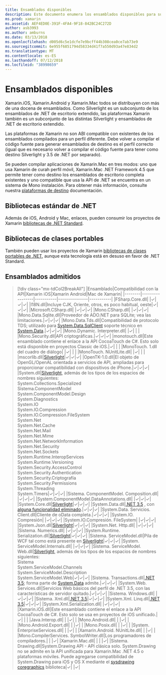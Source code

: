 ```yaml
---
title: Ensamblados disponibles
description: Este documento enumera los ensamblados disponibles para su uso en Xamarin.iOS, Xamarin.Android y Xamarin.Mac. También incluye vínculos a documentación sobre bibliotecas de .NET Standard y bibliotecas de clases portables.
ms.prod: xamarin
ms.assetid: AEF4ED0E-391F-4FA4-9F18-842BC24C272D
author: asb3993
ms.author: amburns
ms.date: 03/13/2018
ms.openlocfilehash: d005d6c5e1dcfe7e9bcff44b308cea0ce7ab73e9
ms.sourcegitcommit: 6e955f6851794d58334d41f7a550d93a47e834d2
ms.translationtype: MT
ms.contentlocale: es-ES
ms.lasthandoff: 07/12/2018
ms.locfileid: "38998659"
---
```

# <a name="available-assemblies"></a>Ensamblados disponibles

Xamarin.iOS, Xamarin.Android y Xamarin.Mac todos se distribuyen con más de una docena de ensamblados. Como Silverlight es un subconjunto de los ensamblados de .NET de escritorio extendido, las plataformas Xamarin también es un subconjunto de las distintas Silverlight y ensamblados de .NET de escritorio extendido.

Las plataformas de Xamarin no son ABI compatible con existentes de los ensamblados compilados para un perfil diferente. Debe volver a compilar el código fuente para generar ensamblados de destino es el perfil correcto (igual que es necesario volver a compilar el código fuente para tener como destino Silverlight y 3.5 de .NET por separado).

Se pueden compilar aplicaciones de Xamarin.Mac en tres modos: uno que usa Xamarin de curah perfil móvil, Xamarin.Mac .NET Framework 4.5 que permite tener como destino los ensamblados de escritorio completa existentes y uno compatible que usa la API de .NET se encuentra en un sistema de Mono instalación. Para obtener más información, consulte nuestra [plataformas de destino](~/mac/platform/target-framework.md) documentación.


## <a name="net-standard-libraries"></a>Bibliotecas estándar de .NET

Además de iOS, Android y Mac, enlaces, pueden consumir los proyectos de Xamarin [bibliotecas de .NET Standard](~/cross-platform/app-fundamentals/net-standard.md).

## <a name="portable-class-libraries"></a>Bibliotecas de clases portables
 
También pueden usar los proyectos de Xamarin [bibliotecas de clases portables de .NET](~/cross-platform/app-fundamentals/pcl.md), aunque esta tecnología está en desuso en favor de .NET Standard.

## <a name="supported-assemblies"></a>Ensamblados admitidos

> [!div class="mx-tdCol2BreakAll"]
> |Ensamblado|Compatibilidad con la API|Xamarin iOS|Xamarin Android|Mac de Xamarin|
> |--------|-----------------|-----------|---------------|-----------|
> |FSharp.Core.dll| |✓|✓|✓|
> |l18N.dll|Incluye CJK, Oriente, otros, es poco habitual, oeste|✓|✓|✓|
> |Microsoft.CSharp.dll| |✓|✓|✓|
> |Mono.CSharp.dll| |✓|✓|✓|
> |Mono.Data.Sqlite.dll|Proveedor de ADO.NET para SQLite; vea las limitaciones.|✓|✓|✓|
> |Mono.Data.Tds.dll|Compatibilidad de protocolo TDS; utilizado para [System.Data.SqlClient](xref:System.Data.SqlClient) soporte técnico en [System.Data](xref:System.Data).|✓|✓|✓|
> |Mono.Dynamic. &#8203;Interpreter.dll| |✓| | |
> |Mono.Security.dll|API criptográficas.|✓|✓|✓|
> |monotouch.dll|Este ensamblado contiene el enlace a la API CocoaTouch de C#. Esto solo está disponible en proyectos Classic de iOS.|✓| | |
> |MonoTouch. &#8203;1.dll del cuadro de diálogo| |✓| | |
> |MonoTouch. &#8203;NUnitLite.dll| |✓| | |
> |mscorlib.dll|[Silverlight](https://msdn.microsoft.com/library/cc838194(VS.95).aspx)|✓|✓|✓|
> |OpenTK-1.0.dll|El objeto de OpenGL/OpenAL orientada a servicios de API, ampliadas para proporcionar compatibilidad con dispositivos de iPhone.|✓|✓|✓|
> |System.dll|[Silverlight](https://msdn.microsoft.com/library/cc838194(VS.95).aspx), además de los tipos de los espacios de nombres siguientes:<br />System.Collections.Specialized<br />Sistema. &#8203;ComponentModel<br />System.ComponentModel.Design<br />System.Diagnostics<br />System.IO<br />System.IO.Compression<br />System.IO.Compression.FileSystem<br />System.Net<br />System.Net.Cache<br />System.Net.Mail<br />System.Net.Mime<br />System.Net. &#8203;NetworkInformation<br />System.Net.Security<br />System.Net.Sockets<br />System.Runtime. &#8203;InteropServices<br />System.Runtime.Versioning<br />System.Security. &#8203;AccessControl<br />System.Security.Authentication<br />System.Security. &#8203;Criptografía<br />System.Security.Permissions<br />System.Threading<br />System.Timers|✓|✓|✓|
> |Sistema. &#8203;ComponentModel. &#8203;Composition.dll| |✓|✓|✓|
> |System.&#8203;ComponentModel.&#8203;DataAnnotations.dll| |✓|✓|✓|
> |System.Core.dll|[Silverlight](https://msdn.microsoft.com/library/cc838194(VS.95).aspx)|✓|✓|✓|
> |System.Data.dll|[.NET 3.5](http://msdn.microsoft.com/library/ms229335.aspx) , con [alguna funcionalidad eliminado](~/ios/data-cloud/system.data.md).|✓|✓|✓|
> |System.Data. &#8203;Servicios. &#8203;Client.dll|Cliente de oData completa.|✓|✓|✓|
> |System.IO. &#8203;Compresión| |✓|✓|✓|
> |System.IO. &#8203;Compresión. &#8203;FileSystem| |✓|✓|✓|
> |System.Json.dll|[Silverlight](http://msdn.microsoft.com/library/cc838194(VS.95).aspx)|✓|✓|✓|
> |System.Net. &#8203;Http.dll| |✓|✓|✓|
> |Sistema. &#8203;Numerics.dll| |✓|✓|✓|
> |System.Runtime. &#8203;Serialization.dll|[Silverlight](http://msdn.microsoft.com/library/cc838194(VS.95).aspx)|✓|✓|✓|
> |Sistema. &#8203;ServiceModel.dll|Pila de WCF tal como está presente en [Silverlight](http://msdn.microsoft.com/library/cc838194(VS.95).aspx)|✓|✓|✓|
> |System.&#8203;ServiceModel.&#8203;Internals.dll| |✓|✓|✓|
> |Sistema. &#8203;ServiceModel. &#8203;Web.dll|[Silverlight](http://msdn.microsoft.com/library/cc838194(VS.95).aspx), además de los tipos de los espacios de nombres siguientes: <br />Sistema<br />System.ServiceModel.Channels<br />System.ServiceModel.Description<br />System.ServiceModel.Web|✓|✓|✓|
> |Sistema. &#8203;Transactions.dll|[.NET 3.5](http://msdn.microsoft.com/library/ms229335.aspx); forma parte de [System.Data](~/ios/data-cloud/system.data.md) admite.|✓|✓|✓|
> |System.Web. &#8203;Services.dll|Servicios Web básicos del perfil de .NET 3.5, con las características de servidor quitado.|✓|✓|✓|
> |Sistema. &#8203;Windows.dll| |✓|✓|✓|
> |Sistema. &#8203;Xml.dll|[.NET 3.5](http://msdn.microsoft.com/library/ms229335.aspx)|✓|✓|✓|
> |System.Xml. &#8203;Linq.dll|[.NET 3.5](http://msdn.microsoft.com/library/ms229335.aspx)|✓|✓|✓|
> |System.Xml.Serialization.dll| |✓|✓|✓|
> |Xamarin.iOS.dll|Este ensamblado contiene el enlace a la API CocoaTouch de C#. Esto solo se usa en proyectos de iOS unificado.|✓| | |
> |Java.Interop.dll| | |✓| |
> |Mono.Android.dll| | |✓| |
> |Mono.Android. &#8203;Export.dll| | |✓| |
> |Mono.Posix.dll| | |✓| |
> |System.&#8203;EnterpriseServices.dll| | |✓| |
> |Xamarin.Android. &#8203;NUnitLite.dll| | |✓| |
> |Mono.CompilerServices. &#8203;SymbolWriter.dll|Los programadores de compiladores.| | |✓|
> |Xamarin.Mac.dll| | | |✓|
> |Sistema. &#8203;Drawing.dll|System.Drawing API - API clásica solo. System.Drawing no se admite en la API unificada para Xamarin.Mac .NET 4.5 o plataformas móviles. Puede agregarse compatibilidad de System.Drawing para iOS y OS X mediante el [sysdrawing coregraphics](https://github.com/mono/sysdrawing-coregraphics) biblioteca|✓| |✓|
